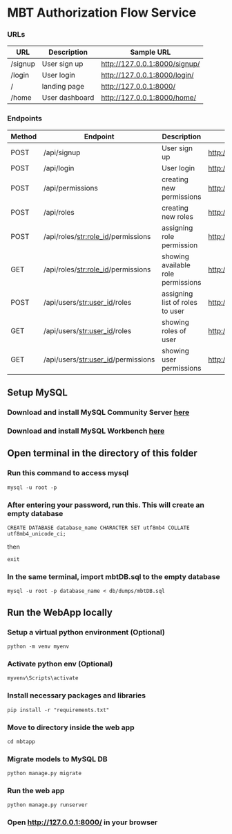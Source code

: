 # MBT Authorization Flow Service
### URLs
| URL | Description | Sample URL |
| ------ | ------ | ---- |
| /signup      |    User sign up    | http://127.0.0.1:8000/signup/
| /login      |    User login   | http://127.0.0.1:8000/login/
| /      |    landing page    | http://127.0.0.1:8000/
| /home      |    User dashboard    | http://127.0.0.1:8000/home/

### Endpoints
| Method | Endpoint | Description | Sample URL |
| ------ | ------ | ---- | ---- |
| POST | /api/signup      |    User sign up    | http://127.0.0.1:8000/api/signup/
| POST | /api/login      |  User login     | http://127.0.0.1:8000/api/login/
| POST | /api/permissions      |  creating new permissions     | http://127.0.0.1:8000/api/permissions/
| POST | /api/roles      |  creating new roles     | http://127.0.0.1:8000/api/roles/
| POST | /api/roles/<str:role_id>/permissions      |  assigning role permission     | http://127.0.0.1:8000/api/roles/staff/permissions/
| GET | /api/roles/<str:role_id>/permissions      |  showing available role permissions     | http://127.0.0.1:8000/api/roles/staff/permissions/
| POST | /api/users/<str:user_id>/roles      |  assigning list of roles to user     | http://127.0.0.1:8000/api/users/710cbb6447a94bfd9e5f17e419c199ad/roles/
| GET | /api/users/<str:user_id>/roles      |  showing roles of user     | http://127.0.0.1:8000/api/users/710cbb6447a94bfd9e5f17e419c199ad/roles/
| GET | /api/users/<str:user_id>/permissions      |  showing user permissions     | http://127.0.0.1:8000/api/users/710cbb6447a94bfd9e5f17e419c199ad/permissions/


## Setup MySQL
### Download and install MySQL Community Server [here](https://dev.mysql.com/downloads/mysql/)
### Download and install MySQL Workbench [here](https://dev.mysql.com/downloads/workbench/)

## Open terminal in the directory of this folder
### Run this command to access mysql
```
mysql -u root -p 
```
### After entering your password, run this. This will create an empty database
```
CREATE DATABASE database_name CHARACTER SET utf8mb4 COLLATE utf8mb4_unicode_ci;
```
then
```
exit
```
### In the same terminal, import mbtDB.sql to the empty database
```
mysql -u root -p database_name < db/dumps/mbtDB.sql
```

## Run the WebApp locally

### Setup a virtual python environment (Optional)
```
python -m venv myenv
```
### Activate python env (Optional)
```
myvenv\Scripts\activate
```
### Install necessary packages and libraries

```
pip install -r "requirements.txt"
```

### Move to directory inside the web app
```
cd mbtapp
```

### Migrate models to MySQL DB
```
python manage.py migrate
```

### Run the web app
```
python manage.py runserver
```

### Open http://127.0.0.1:8000/ in your browser

